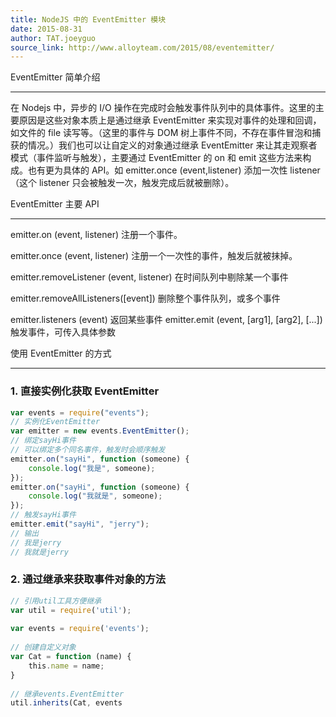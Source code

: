 ```yaml
---
title: NodeJS 中的 EventEmitter 模块
date: 2015-08-31
author: TAT.joeyguo
source_link: http://www.alloyteam.com/2015/08/eventemitter/
---
```


<!-- {% raw %} - for jekyll -->

EventEmitter 简单介绍  

* * *

在 Nodejs 中，异步的 I/O 操作在完成时会触发事件队列中的具体事件。这里的主要原因是这些对象本质上是通过继承 EventEmitter 来实现对事件的处理和回调，如文件的 file 读写等。（这里的事件与 DOM 树上事件不同，不存在事件冒泡和捕获的情况。）我们也可以让自定义的对象通过继承 EventEmitter 来让其走观察者模式（事件监听与触发），主要通过 EventEmitter 的 on 和 emit 这些方法来构成。也有更为具体的 API。如 emitter.once (event,listener) 添加一次性 listener（这个 listener 只会被触发一次，触发完成后就被删除）。

EventEmitter 主要 API  

* * *

emitter.on (event, listener) 注册一个事件。

emitter.once (event, listener) 注册一个一次性的事件，触发后就被抹掉。

emitter.removeListener (event, listener) 在时间队列中剔除某一个事件

emitter.removeAllListeners(\[event]) 删除整个事件队列，或多个事件

emitter.listeners (event) 返回某些事件 emitter.emit (event, \[arg1], \[arg2], \[...]) 触发事件，可传入具体参数

使用 EventEmitter 的方式  

* * *

### 1. 直接实例化获取 EventEmitter

```javascript
var events = require("events");
// 实例化EventEmitter
var emitter = new events.EventEmitter();
// 绑定sayHi事件
// 可以绑定多个同名事件，触发时会顺序触发
emitter.on("sayHi", function (someone) {
    console.log("我是", someone);
});
emitter.on("sayHi", function (someone) {
    console.log("我就是", someone);
});
// 触发sayHi事件
emitter.emit("sayHi", "jerry");
// 输出
// 我是jerry
// 我就是jerry
```

### 2. 通过继承来获取事件对象的方法

```javascript
// 引用util工具方便继承
var util = require('util');
 
var events = require('events');
 
// 创建自定义对象
var Cat = function (name) {
    this.name = name;
}
 
// 继承events.EventEmitter
util.inherits(Cat, events
```


<!-- {% endraw %} - for jekyll -->